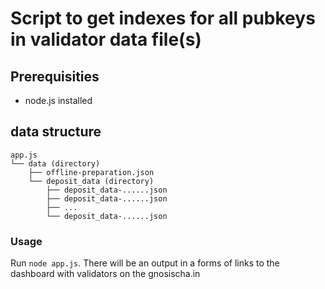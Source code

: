# Script to get indexes for all pubkeys in validator data file(s)

## Prerequisities
- node.js installed

## data structure
```
app.js
└── data (directory)
    ├── offline-preparation.json
    └── deposit_data (directory)
        ├── deposit_data-......json
        ├── deposit_data-......json
        ├── ...
        └── deposit_data-......json
```
### Usage
Run `node app.js`.
There will be an output in a forms of links to the dashboard with validators on the gnosischa.in